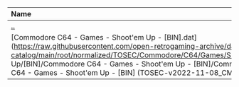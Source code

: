 |Name|Size|
|:---|---:|
|[..](../index.html)|DIR|
|[Commodore C64 - Games - Shoot'em Up - [BIN].dat](https://raw.githubusercontent.com/open-retrogaming-archive/dat-catalog/main/root/normalized/TOSEC/Commodore/C64/Games/Shoot'em Up/[BIN]/Commodore C64 - Games - Shoot'em Up - [BIN]/Commodore C64 - Games - Shoot'em Up - [BIN] (TOSEC-v2022-11-08_CM).dat)|11198|

